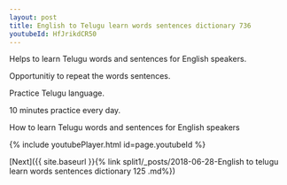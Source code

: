 ```yaml
---
layout: post
title: English to Telugu learn words sentences dictionary 736 
youtubeId: HfJrikdCR50
---
```

 
 
Helps to learn Telugu words and sentences for English speakers.

Opportunitiy to repeat the words sentences. 

Practice Telugu language. 
 
10 minutes practice every day. 
 
How to learn Telugu words and sentences for English speakers 
 
{% include youtubePlayer.html id=page.youtubeId %}
 
 
[Next]({{ site.baseurl }}{% link  split1/_posts/2018-06-28-English to telugu learn words sentences dictionary 125 .md%})
 
